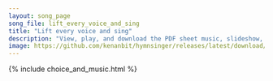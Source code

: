 ```yaml
---
layout: song_page
song_file: lift_every_voice_and_sing
title: "Lift every voice and sing"
description: "View, play, and download the PDF sheet music, slideshow, and audio. Lyrics: Lift ev'ry voice and sing, till earth and heaven ring, ring with the harmonies of liberty. Let our rejoicing rise high as the list'ning skies, let it ... english theist 4part chords"
image: https://github.com/kenanbit/hymnsinger/releases/latest/download/lift_every_voice_and_sing-trad.png
---
```


{% include choice_and_music.html %}